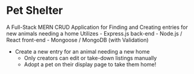 # Pet Shelter

A Full-Stack MERN CRUD Application for Finding and Creating entries for new animals needing a home
        Utilizes
          - Express.js back-end
          - Node.js / React front-end
          - Mongoose / MongoDB (with Validation)
          
         
- Create a new entry for an animal needing a new home
    - Only creators can edit or take-down listings manually
    - Adopt a pet on their display page to take them home!
